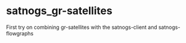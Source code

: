 # satnogs_gr-satellites
First try on combining gr-satellites with the satnogs-client and satnogs-flowgraphs
